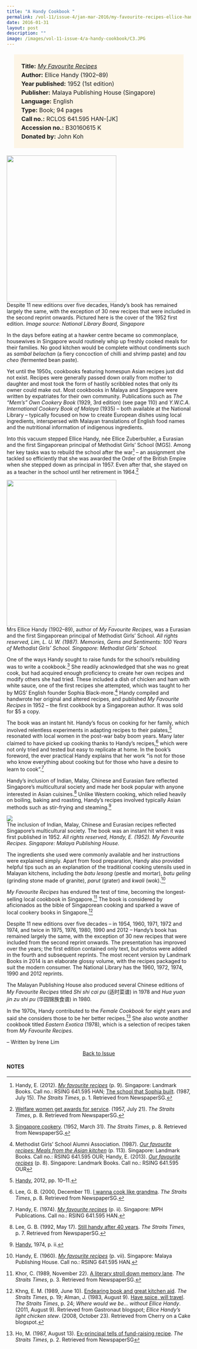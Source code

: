 ```yaml
---
title: "A Handy Cookbook "
permalink: /vol-11/issue-4/jan-mar-2016/my-favourite-recipes-ellice-handy/
date: 2016-01-31
layout: post
description: ""
image: /images/vol-11-issue-4/a-handy-cookbook/C3.JPG
---
```

<span style="background-colour: #fdf5e6; padding: 20px; margin: 20px; background:#fdf5e6; display:block; font-size:1rem; line-height:1.5rem;"> 
	<b>Title:</b> <a href="http://eservice.nlb.gov.sg/item_holding_s.aspx?bid=202764155"><i>My Favourite Recipes</i></a><br>
<b>Author:</b> Ellice Handy (1902–89)<br>
<b>Year published:</b> 1952 (1st edition)<br>
<b>Publisher:</b> Malaya Publishing House 
(Singapore)<br>
<b>Language:</b> English<br>
<b>Type:</b> Book; 94 pages<br>
<b>Call no.:</b> RCLOS 641.595 HAN-[JK]<br>
<b>Accession no.:</b> B30160615 K<br>
<b>Donated by:</b> John Koh
	</span>
	
<img style="width: 300px; height: 400px;" src="/images/vol-11-issue-4/a-handy-cookbook/C3.JPG">
<div style="background-color: white;">Despite 11 new editions over five decades, Handy’s book has remained largely the same, with the exception of 30 new recipes that were included in the second reprint onwards. Pictured here is the cover of the 1952 first edition. <i>Image source: National Library Board, Singapore</i></div>

In the days before eating at a hawker centre became so commonplace, housewives in Singapore would routinely whip up freshly cooked meals for their families. No good 
kitchen would be complete without condiments such as *sambal belachan* (a fiery concoction of chilli and shrimp paste) and *tau cheo* (fermented bean paste).

Yet until the 1950s, cookbooks featuring homespun Asian recipes just did not exist. Recipes were generally passed down orally from mother to daughter and most took the form of hastily scribbled notes that only its owner could make out. Most cookbooks in Malaya and Singapore were written by expatriates for their own community. Publications such as *The “Mem’s” Own Cookery Book* (1929, 3rd edition) (see page 110) and *Y.W.C.A. International Cookery Book of Malaya* (1935) – both available at the National Library – typically focused on how to create European dishes using local ingredients, interspersed with Malayan translations of English food names and the nutritional information of indigenous ingredients.

Into this vacuum stepped Ellice Handy, née Ellice Zuberbuhler, a Eurasian and the first Singaporean principal of Methodist Girls’ School (MGS). Among her key tasks was to rebuild the school after the war[^1] – an assignment she tackled so efficiently that she was awarded the Order of the British Empire when she stepped down as principal in 1957. Even after that, she stayed on as a teacher in the school until her retirement 
in 1964.[^2] 

<img style="width: 300px; height: 400px;" src="/images/vol-11-issue-4/a-handy-cookbook/C1.JPG">
<div style="background-color: white;">Mrs Ellice Handy (1902–89), author of <i>My Favourite Recipes</i>, was a Eurasian and the first Singaporean principal of Methodist Girls’ School. <i>All rights reserved, Lim, L. U. W. (1987). Memories, Gems and Sentiments: 100 Years of Methodist Girls’ School. Singapore: Methodist Girls’ School.</i></div>

One of the ways Handy sought to raise funds for the school’s rebuilding was to write a cookbook.[^3] She readily acknowledged that she was no great cook, but had acquired enough proficiency to create her own recipes and modify others she had tried. These included a dish of chicken and ham with white sauce, one of the first recipes she attempted, which was taught to her by MGS’ English founder Sophia Black-more.[^4] Handy compiled and handwrote her original and altered recipes, and published *My Favourite Recipes* in 1952 – the first cookbook by a Singaporean author. It was sold for $5 a copy.

The book was an instant hit. Handy’s focus on cooking for her family, which involved relentless experiments in adapting recipes to their palates,[^5] resonated with local women in the post-war baby boom years. Many later claimed to have picked up cooking thanks to Handy’s recipes,[^6] which were not only tried and tested but easy to replicate at home. In the book’s foreword, the ever practical Handy explains that her work “is not for those who know everything about cooking but for those who have a desire to learn to cook”.[^7]

Handy’s inclusion of Indian, Malay, Chinese and Eurasian fare reflected Singapore’s multicultural society and made 
her book popular with anyone interested in Asian cuisines.[^8] Unlike Western cooking, which relied heavily on boiling, baking and roasting, Handy’s recipes involved typically Asian methods such as stir-frying and steaming.[^9] 

<img src="/images/vol-11-issue-4/a-handy-cookbook/C2.JPG">
<div style="background-color: white;">The inclusion of Indian, Malay, Chinese and Eurasian recipes reflected Singapore’s multicultural society. The book was an instant hit when it was first published in 1952. <i>All rights reserved, Handy, E. (1952). My Favourite Recipes. Singapore: Malaya Publishing House.</i></div>

The ingredients she used were commonly available and her instructions were explained simply. Apart from food preparation, Handy also provided helpful tips such as an explanation of the traditional cooking utensils used in Malayan kitchens, including the *batu lesong* (pestle and mortar), *batu geling* (grinding stone made of granite), *parut* (grater) and *kwali* (wok).[^10]

*My Favourite Recipes* has endured the test of time, becoming the longest-selling local cookbook in Singapore.[^11] The book is considered by aficionados as the bible of Singaporean cooking and sparked a wave of local cookery books in Singapore.[^12]

Despite 11 new editions over five decades – in 1954, 1960, 1971, 1972 and 1974, and twice in 1975, 1976, 1980, 1990 and 2012 – Handy’s book has remained largely the same, with the exception of 30 new recipes that were included from the second reprint onwards. The presentation has improved over the years; the first edition contained only text, but photos were added in the fourth and subsequent reprints. The most recent version by Landmark Books in 2014 is an elaborate glossy volume, with the recipes packaged to suit the modern consumer. The National Library has the 1960, 1972, 1974, 1990 and 2012 reprints.

The Malayan Publishing House also produced several Chinese editions of *My Favourite Recipes* titled *Shi shi cai pu* (适时菜谱) in 1978 and *Hua yuan jin zu shi pu* (华园锦族食谱) in 1980. 

In the 1970s, Handy contributed to the *Female Cookbook* for eight years and said she considers those to be her better recipes.[^13] She also wrote another cookbook 
titled *Eastern Exotica* (1978), which is a selection of recipes taken from *My Favourite Recipes*. 

– Written by Irene Lim

<a href="/vol-11/issue-4/jan-mar-2016/"><center>Back to Issue</center></a>

#### **NOTES**
[^1]:Handy, E. (2012). [*My favourite recipes*](http://eservice.nlb.gov.sg/item_holding_s.aspx?bid=14669446) (p. 9). Singapore: Landmark Books. Call no.: RSING 641.595 HAN; [The school that Sophia built](http://eresources.nlb.gov.sg/newspapers/Digitised/Article/straitstimes19870715-1.2.65.3.aspx). (1987, July 15). *The Straits Times*, p. 1. Retrieved from NewspaperSG.
[^2]:[Welfare women get awards for service](http://eresources.nlb.gov.sg/newspapers/Digitised/Article/straitstimes19570721-1.2.70.aspx). (1957, July 21). *The Straits Times*, p. 8. Retrieved from NewspaperSG.
[^3]:[Singapore cookery](http://eresources.nlb.gov.sg/newspapers/Digitised/Article/straitstimes19520331-1.2.120.3.aspx). (1952, March 31). *The Straits Times*, p. 8. Retrieved from NewspaperSG. 
[^4]:Methodist Girls’ School Alumni Association. (1987). [*Our favourite recipes: Meals from the Asian kitchen*](http://eservice.nlb.gov.sg/item_holding_s.aspx?bid=4425332) (p. 113). Singapore: Landmark Books. Call no.: RSING 641.595 OUR; Handy, E. (2013). [*Our favourite recipes*](http://eservice.nlb.gov.sg/item_holding_s.aspx?bid=200177925) (p. 8). Singapore: Landmark Books. Call no.: RSING 641.595 OUR
[^5]:[Handy](http://eservice.nlb.gov.sg/item_holding_s.aspx?bid=14669446), 2012, pp. 10–11.
[^6]:Lee, G. B. (2000, December 11). [I wanna cook like grandma](http://eresources.nlb.gov.sg/newspapers/Digitised/Article/straitstimes20001211-1.2.129.3.8.aspx). *The Straits Times*, p. 8. Retrieved from NewspaperSG.
[^7]:Handy, E. (1974). [*My favourite recipes*](http://eservice.nlb.gov.sg/item_holding_s.aspx?bid=4077919) (p. ii). Singapore: MPH Publications. Call no.: RSING 641.595 HAN.
[^8]:Lee, G. B. (1992, May 17). [Still handy after 40 years](http://eresources.nlb.gov.sg/newspapers/Digitised/Article/straitstimes19920517-1.2.49.10.4.aspx). *The Straits Times*, p. 7. Retrieved from NewspaperSG.
[^9]:[Handy](http://eservice.nlb.gov.sg/item_holding_s.aspx?bid=4077919), 1974, p. ii.
[^10]:Handy, E. (1960). [*My favourite recipes*](http://eservice.nlb.gov.sg/item_holding_s.aspx?bid=4181823) (p. vii). Singapore: Malaya Publishing House. Call no.: RSING 641.595 HAN.
[^11]:Khor, C. (1989, November 22). [A literary stroll down memory lane](http://eresources.nlb.gov.sg/newspapers/Digitised/Article/straitstimes19891122-1.2.95.3.3.aspx). *The Straits Times*, p. 3. Retrieved from NewspaperSG. 
[^12]:Khng, E. M. (1989, June 10). [Endearing book and great kitchen aid](http://eresources.nlb.gov.sg/newspapers/Digitised/Article/straitstimes19890610-1.2.71.24.2.aspx). *The Straits Times*, p. 19; Alman, J. (1983, August 9). [Have spice, will travel](http://eresources.nlb.gov.sg/newspapers/Digitised/Article/straitstimes19830809-1.2.140.32.3.aspx). *The Straits Times*, p. 24; *Where would we be… without Ellice Handy*. (2011, August 9). Retrieved from Gastronaut blogspot; *Ellice Handy’s light chicken stew*. (2008, October 23). Retrieved from Cherry on a Cake blogspot. 
[^13]:Ho, M. (1987, August 13). [Ex-principal tells of fund-raising recipe](http://eresources.nlb.gov.sg/newspapers/Digitised/Article/straitstimes19870813-1.2.67.4.1). *The Straits Times*, p. 2. Retrieved from NewspaperSG

